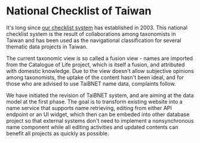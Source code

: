 # National Checklist of Taiwan

It's long since [our checklist system](http://taibnet.sinica.edu.tw/) has established in 2003. This national checklist system is the result of collaborations among taxonomists in Taiwan and has been used as the navigational classification for several thematic data projects in Taiwan.

The current taxonomic view is so called a fusion view - names are imported from the Catalogue of Life project, which is itself a fusion, and attributed with domestic knowledge. Due to the view doesn't allow subjective opinions among taxonomists, the uptake of the content hasn't been ideal, and for those who are advised to use TaiBNET name data, complaints follow.

We have initiated the revision of TaiBNET system, and are aiming at the data model at the first phase. The goal is to transform existing website into a name service that supports name retrieving, editing from either API endpoint or an UI widget, which then can be embeded into other database project so that external systems don't need to implement a nonsynchronous name component while all editing activities and updated contents can benefit all projects as quickly as possible.
